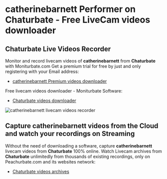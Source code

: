 # catherinebarnett Performer on Chaturbate - Free LiveCam videos downloader

## Chaturbate Live Videos Recorder

Monitor and record livecam videos of **catherinebarnett** from **Chaturbate** with Moniturbate.com
Get a premium trial for free by just and only registering with your Email address:
* [catherinebarnett Premium videos downloader](https://moniturbate.com/request-demo-licence-key.html)

Free livecam videos downloader - Moniturbate Software:
* [Chaturbate videos downloader](https://moniturbate.com/moniturbate-download-software.html)

![catherinebarnett livecam videos recorder](https://peachurnet.com/templates/moniturbate-software.png)


## Capture catherinebarnett videos from the Cloud and watch your recordings on Streaming

Without the need of downloading a software, capture **catherinebarnett** livecam videos from **Chaturbate** 100% online.
Watch Livecam archives from **Chaturbate** unlimitedly from thousands of existing recordings, only on Peachurbate.com and its websites network:
* [Chaturbate videos archives](https://peachurnet.com/)